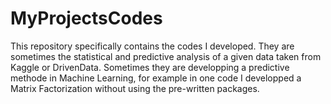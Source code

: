 # MyProjectsCodes


This repository specifically contains the codes I developed. They are sometimes the statistical and predictive analysis 
of a given data taken from Kaggle or DrivenData. Sometimes they are developping a predictive methode in Machine Learning, for
example in one code I developped a Matrix Factorization without using the pre-written packages.
